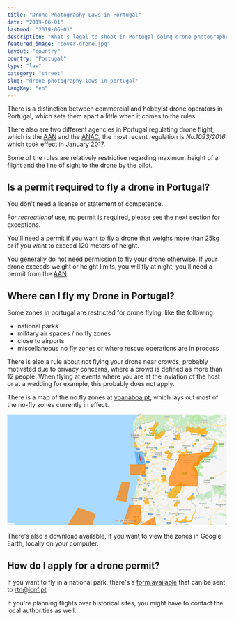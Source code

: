 ```yaml
---
title: "Drone Photography Laws in Portugal"
date: "2019-06-01"
lastmod: "2019-06-01"
description: "What's legal to shoot in Portugal doing drone photography and where?"
featured_image: "cover-drone.jpg"
layout: "country"
country: "Portugal"
type: "law"
category: "street"
slug: "drone-photography-laws-in-portugal"
langKey: "en"
---
```


There is a distinction between commercial and hobbyist drone operators in Portugal, which sets them apart a little when it comes to the rules.

There also are two different agencies in Portugal regulating drone flight, which is the [AAN][aan] and the [ANAC][anac], the most recent regulation is *No.1093/2016* which took effect in January 2017.

Some of the rules are relatively restrictive regarding maximum height of a flight and the line of sight to the drone by the pilot.

## Is a permit required to fly a drone in Portugal?

You don't need a license or statement of competence.

For *recreational* use, no permit is required, please see the next section for exceptions.

You'll need a permit if you want to fly a drone that weighs more than 25kg or if you want to exceed 120 meters of height.

You generally do not need permission to fly your drone otherwise. If your drone exceeds weight or height limits, you will fly at night, you'll need a permit from the [AAN][aan].

## Where can I fly my Drone in Portugal?

Some zones in portugal are restricted for drone flying, like the following:

* national parks
* military air spaces / no fly zones
* close to airports
* miscellaneous no fly zones or where rescue operations are in process

There is also a rule about not flying your drone near crowds, probably motivated due to privacy concerns, where a crowd is defined as more than 12 people. When flying at events where you are at the inviation of the host or at a wedding for example, this probably does not apply.

There is a map of the no fly zones at [voanaboa.pt][voanaboa map], which lays out most of the no-fly zones currently in effect.

![Portugal Drone No Fly Zone Map](./images/portugal-drone-no-fly-zones.png)

There's also a download available, if you want to view the zones in Google Earth, locally on your computer.

## How do I apply for a drone permit?

If you want to fly in a national park, there's a [form available][nature form] that can be sent to [rtn@icnf.pt](mailto:rtn@icnf.pt)

If you're planning flights over historical sites, you might have to contact the local authorities as well.

[voanaboa map]: https://www.voanaboa.pt/codigo-drone/
[nature form]: https://www.voanaboa.pt/Files/downloads/Formulario_utilizacao_drones_ICNF.pdf
[aan]: https://www.aan.pt/
[anac]: https://www.anac.pt
